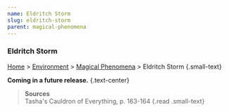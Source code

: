 ```yaml
---
name: Eldritch Storm
slug: eldritch-storm
parent: magical-phenomena
---
```

### Eldritch Storm
[Home](dm-operations-center) > [Environment](environment-menu) > [Magical Phenomena](magical-phenomena) > Eldritch Storm {.small-text}

**Coming in a future release.** {.text-center}


> **Sources** <br/>
> Tasha's Cauldron of Everything, p. 163-164
{.read .small-text}

